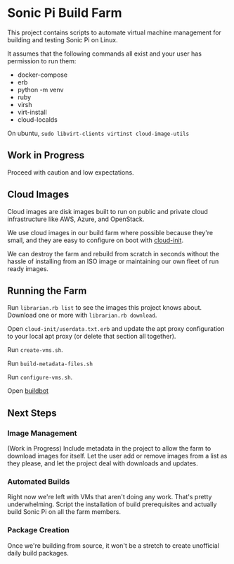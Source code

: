 # Sonic Pi Build Farm

This project contains scripts to automate virtual machine management
for building and testing Sonic Pi on Linux.

It assumes that the following commands all exist and your user has
permission to run them:

- docker-compose
- erb
- python -m venv
- ruby
- virsh
- virt-install
- cloud-localds

On ubuntu, `sudo libvirt-clients virtinst cloud-image-utils`

## Work in Progress

Proceed with caution and low expectations.

## Cloud Images

Cloud images are disk images built to run on public and private
cloud infrastructure like AWS, Azure, and OpenStack.

We use cloud images in our build farm where possible because they're
small, and they are easy to configure on boot with
[cloud-init](http://cloudinit.readthedocs.io/en/latest/index.html).

We can destroy the farm and rebuild from scratch in seconds without
the hassle of installing from an ISO image or maintaining our own
fleet of run ready images.

## Running the Farm

Run `librarian.rb list` to see the images this project knows
about.  Download one or more with `librarian.rb download`.

Open `cloud-init/userdata.txt.erb` and update the apt proxy
configuration to your local apt proxy (or delete that section all
together).

Run `create-vms.sh`.

Run `build-metadata-files.sh`

Run `configure-vms.sh`.

Open [buildbot](http://localhost:8080/)

## Next Steps

### Image Management

(Work in Progress) Include metadata in the project to allow the farm
to download images for itself.  Let the user add or remove images from
a list as they please, and let the project deal with downloads and
updates.

### Automated Builds

Right now we're left with VMs that aren't doing any work.  That's
pretty underwhelming.  Script the installation of build prerequisites and
actually build Sonic Pi on all the farm members.

### Package Creation

Once we're building from source, it won't be a stretch to create unofficial
daily build packages.

